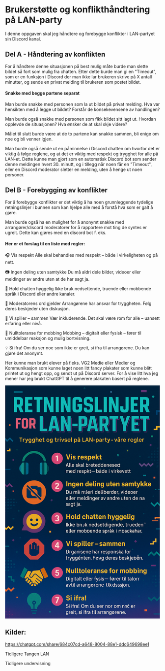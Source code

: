# Brukerstøtte og konflikthåndtering på LAN-party

I denne oppgaven skal jeg håndtere og forebygge konflikter i LAN-partyet sin Discord kanal.


## Del A - Håndtering av konflikten
For å håndtere denne situasjonen på best mulig måte burde man slette bildet så fort som mulig fra chatten. Etter dette burde man gi en "Timeout", som er en funksjon i Discord der man ikke lar brukeren skrive på X antall minutter, og sende en privat melding til brukeren som postet bildet.

#### Snakke med begge partene separat

Man burde snakke med personen som la ut bildet på privat melding. Hva var hensikten med å legge ut bildet? Forstår de konsekevensene av handlingen?

Man burde også snakke med personen som fikk bildet sitt lagt ut. Hvordan opplevde de situasjonen? Hva ønsker de at skal skje videre?

Målet til slutt burde være at de to partene kan snakke sammen, bli enige om noe og bli venner igjen.

Man burde også sende ut en påminnelse i Discord chatten om hvorfor det er viktig å følge reglene, og at det er viktig med respekt og trygghet for alle på LAN-et. Dette kunne man gjort som en automatisk Discord bot som sender denne meldingen hvert 30. minutt, og i tillegg når noen får en "Timeout", eller en Discord moderator sletter en melding, uten å henge ut noen personer.


## Del B - Forebygging av konflikter
For å forebygge konflikter er det viktig å ha noen grunnleggende tydelige retningslinjer i bunnen som kan hjelpe alle med å forstå hva som er galt å gjøre. 

Man burde også ha en mulighet for å anonymt snakke med arrangører/discord moderatorer for å rapportere mot ting de syntes er ugreit. Dette kan gjøres med en discord bot f. eks.


#### Her er et forslag til en liste med regler:
🎧 Vis respekt
Alle skal behandles med respekt – både i virkeligheten og på nett.

📷 Ingen deling uten samtykke
Du må aldri dele bilder, videoer eller meldinger av andre uten at de har sagt ja.

💬 Hold chatten hyggelig
Ikke bruk nedsettende, truende eller mobbende språk i Discord eller andre kanaler.

🛑 Moderatorens ord gjelder
Arrangørene har ansvar for tryggheten. Følg deres beskjeder uten diskusjon.

🤝 Vi spiller – sammen
Vær inkluderende. Det skal være rom for alle – uansett erfaring eller nivå.

🚫 Nulltoleranse for mobbing
Mobbing – digitalt eller fysisk – fører til umiddelbar reaksjon og mulig bortvisning.

💡 Si ifra!
Om du ser noe som ikke er greit, si ifra til arrangørene. Du kan gjøre det anonymt.


Her kunne man brukt elever på f.eks. VG2 Medie eller Medier og Kommunikasjon som kunne laget noen litt fancy plakater som kunne blitt printet ut og hengt opp, og sendt ut på Discord server. For å vise litt hva jeg mener har jeg brukt ChatGPT til å generere plakaten basert på reglene.

![Plakat med regler](image.png)



## Kilder:
https://chatgpt.com/share/684c07cd-a648-8004-88e1-ddc649698ee1 

Tidligere Tangen LAN

Tidligere undervisning